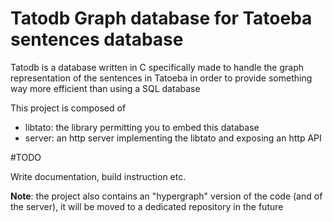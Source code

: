 # Tatodb  Graph database for Tatoeba sentences database


Tatodb is a database written in C specifically made to handle the graph representation of the sentences in Tatoeba
in order to provide something way more efficient than using a SQL database

This project is composed of 

  * libtato: the library permitting you to embed this database 
  * server: an http server implementing the libtato and exposing an http API
  

#TODO

Write documentation, build instruction etc.


**Note**: the project also contains an "hypergraph" version of the code (and of the server), it will be moved to a dedicated repository in the future
